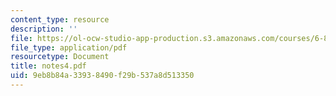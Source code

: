 ```yaml
---
content_type: resource
description: ''
file: https://ol-ocw-studio-app-production.s3.amazonaws.com/courses/6-863j-natural-language-and-the-computer-representation-of-knowledge-spring-2003/9eb8b84a33938490f29b537a8d513350_notes4.pdf
file_type: application/pdf
resourcetype: Document
title: notes4.pdf
uid: 9eb8b84a-3393-8490-f29b-537a8d513350
---
```

